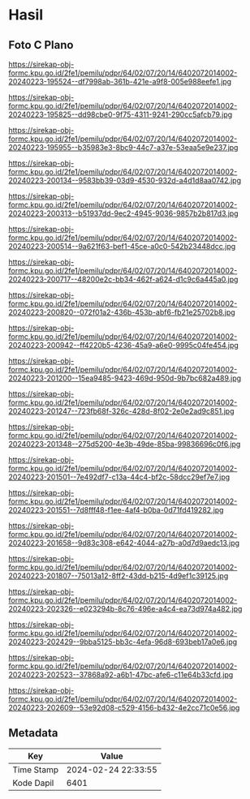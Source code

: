# Hasil

## Foto C Plano

https://sirekap-obj-formc.kpu.go.id/2fe1/pemilu/pdpr/64/02/07/20/14/6402072014002-20240223-195524--df7998ab-361b-421e-a9f8-005e988eefe1.jpg

https://sirekap-obj-formc.kpu.go.id/2fe1/pemilu/pdpr/64/02/07/20/14/6402072014002-20240223-195825--dd98cbe0-9f75-4311-9241-290cc5afcb79.jpg

https://sirekap-obj-formc.kpu.go.id/2fe1/pemilu/pdpr/64/02/07/20/14/6402072014002-20240223-195955--b35983e3-8bc9-44c7-a37e-53eaa5e9e237.jpg

https://sirekap-obj-formc.kpu.go.id/2fe1/pemilu/pdpr/64/02/07/20/14/6402072014002-20240223-200134--9583bb39-03d9-4530-932d-a4d1d8aa0742.jpg

https://sirekap-obj-formc.kpu.go.id/2fe1/pemilu/pdpr/64/02/07/20/14/6402072014002-20240223-200313--b51937dd-9ec2-4945-9036-9857b2b817d3.jpg

https://sirekap-obj-formc.kpu.go.id/2fe1/pemilu/pdpr/64/02/07/20/14/6402072014002-20240223-200514--9a621f63-bef1-45ce-a0c0-542b23448dcc.jpg

https://sirekap-obj-formc.kpu.go.id/2fe1/pemilu/pdpr/64/02/07/20/14/6402072014002-20240223-200717--48200e2c-bb34-462f-a624-d1c9c6a445a0.jpg

https://sirekap-obj-formc.kpu.go.id/2fe1/pemilu/pdpr/64/02/07/20/14/6402072014002-20240223-200820--072f01a2-436b-453b-abf6-fb21e25702b8.jpg

https://sirekap-obj-formc.kpu.go.id/2fe1/pemilu/pdpr/64/02/07/20/14/6402072014002-20240223-200942--ff4220b5-4236-45a9-a6e0-9995c04fe454.jpg

https://sirekap-obj-formc.kpu.go.id/2fe1/pemilu/pdpr/64/02/07/20/14/6402072014002-20240223-201200--15ea9485-9423-469d-950d-9b7bc682a489.jpg

https://sirekap-obj-formc.kpu.go.id/2fe1/pemilu/pdpr/64/02/07/20/14/6402072014002-20240223-201247--723fb68f-326c-428d-8f02-2e0e2ad9c851.jpg

https://sirekap-obj-formc.kpu.go.id/2fe1/pemilu/pdpr/64/02/07/20/14/6402072014002-20240223-201348--275d5200-4e3b-49de-85ba-99836696c0f6.jpg

https://sirekap-obj-formc.kpu.go.id/2fe1/pemilu/pdpr/64/02/07/20/14/6402072014002-20240223-201501--7e492df7-c13a-44c4-bf2c-58dcc29ef7e7.jpg

https://sirekap-obj-formc.kpu.go.id/2fe1/pemilu/pdpr/64/02/07/20/14/6402072014002-20240223-201551--7d8fff48-f1ee-4af4-b0ba-0d71fd419282.jpg

https://sirekap-obj-formc.kpu.go.id/2fe1/pemilu/pdpr/64/02/07/20/14/6402072014002-20240223-201658--9d83c308-e642-4044-a27b-a0d7d9aedc13.jpg

https://sirekap-obj-formc.kpu.go.id/2fe1/pemilu/pdpr/64/02/07/20/14/6402072014002-20240223-201807--75013a12-8ff2-43dd-b215-4d9ef1c39125.jpg

https://sirekap-obj-formc.kpu.go.id/2fe1/pemilu/pdpr/64/02/07/20/14/6402072014002-20240223-202326--e023294b-8c76-496e-a4c4-ea73d974a482.jpg

https://sirekap-obj-formc.kpu.go.id/2fe1/pemilu/pdpr/64/02/07/20/14/6402072014002-20240223-202429--9bba5125-bb3c-4efa-96d8-693beb17a0e6.jpg

https://sirekap-obj-formc.kpu.go.id/2fe1/pemilu/pdpr/64/02/07/20/14/6402072014002-20240223-202523--37868a92-a6b1-47bc-afe6-c11e64b33cfd.jpg

https://sirekap-obj-formc.kpu.go.id/2fe1/pemilu/pdpr/64/02/07/20/14/6402072014002-20240223-202609--53e92d08-c529-4156-b432-4e2cc71c0e56.jpg


## Metadata

| Key        | Value               |
| ---------- | ------------------- |
| Time Stamp | 2024-02-24 22:33:55 |
| Kode Dapil | 6401                |



